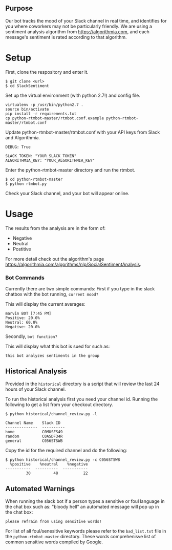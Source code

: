 ## Purpose
Our bot tracks the mood of your Slack channel in real time, and identifies for you where coworkers may not be particularly friendly. We are using a sentiment analysis algorithm from https://algorithmia.com, and each message's sentiment is rated according to that algorithm.

# Setup

First, clone the respository and enter it.
```
$ git clone <url>
$ cd SlackSentiment
```

Set up the virtual environment (with python 2.7!) and config file.
```
virtualenv -p /usr/bin/python2.7 .
source bin/activate
pip install -r requirements.txt
cp python-rtmbot-master/rtmbot.conf.example python-rtmbot-master/rtmbot.conf
```

Update python-rtmbot-master/rtmbot.conf with your API keys from Slack and Algorithmia.

```
DEBUG: True

SLACK_TOKEN: "YOUR_SLACK_TOKEN"
ALGORITHMIA_KEY: "YOUR_ALGORITHMIA_KEY"
```

Enter the python-rtmbot-master directory and run the rtmbot.
```
$ cd python-rtmbot-master
$ python rtmbot.py
```
Check your Slack channel, and your bot will appear online.

# Usage

The results from the analysis are in the form of:

* Negative
* Neutral
* Postitive

For more detail check out the algorithm's page https://algorithmia.com/algorithms/nlp/SocialSentimentAnalysis.

### Bot Commands
Currently there are two simple commands:
First if you type in the slack chatbox with the bot running,
```current mood?```

This will display the current averages:

```
marvin BOT [7:45 PM]
Positive: 20.0%
Neutral: 60.0%
Negative: 20.0%
```
Secondly,
```bot function?```

This will display what this bot is sued for such as:

```this bot analyzes sentiments in the group```

## Historical Analysis
Provided in the ```historical``` directory is a script that will review the last 24 hours of your Slack channel.

To run the historical analysis first you need your channel id. Running the following to get a list from your checkout directory.

```
$ python historical/channel_review.py -l

Channel Name    Slack ID
--------------  ----------
home            C0MUSFS49
random          C0ASDF34R
general         C056STSWB
```

Copy the id for the required channel and do the following:

```
$ python historical/channel_review.py -c C056STSWB
  %positive    %neutral    %negative
-----------  ----------  -----------
         30          48           22
```


## Automated Warnings
When running the slack bot if a person types a sensitive or foul language in the chat box such as:
"bloody hell" an automated message will pop up in the chat box:

```please refrain from using sensitive words!```

For list of all foul/senesitive keywords please refer to the ```bad_list.txt``` file in the ```python-rtmbot-master``` directory.
These words comprehenisve list of common sensitive words compiled by Google.

